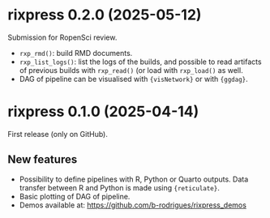 # rixpress 0.2.0 (2025-05-12)

Submission for RopenSci review.

- `rxp_rmd()`: build RMD documents.
- `rxp_list_logs()`: list the logs of the builds, and possible to read
  artifacts of previous builds with `rxp_read()` (or load with `rxp_load()` as well.
- DAG of pipeline can be visualised with `{visNetwork}` or with `{ggdag}`.

# rixpress 0.1.0 (2025-04-14)

First release (only on GitHub).

## New features

- Possibility to define pipelines with R, Python or Quarto outputs.
  Data transfer between R and Python is made using `{reticulate}`.
- Basic plotting of DAG of pipeline.
- Demos available at: https://github.com/b-rodrigues/rixpress_demos
